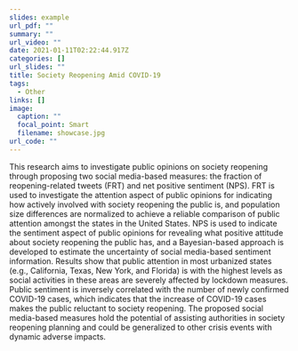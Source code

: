 ```yaml
---
slides: example
url_pdf: ""
summary: ""
url_video: ""
date: 2021-01-11T02:22:44.917Z
categories: []
url_slides: ""
title: Society Reopening Amid COVID-19
tags:
  - Other
links: []
image:
  caption: ""
  focal_point: Smart
  filename: showcase.jpg
url_code: ""
---
```

This research aims to investigate public opinions on society reopening through proposing two social media-based measures: the fraction of reopening-related tweets (FRT) and net positive sentiment (NPS). FRT is used to investigate the attention aspect of public opinions for indicating how actively involved with society reopening the public is, and population size differences are normalized to achieve a reliable comparison of public attention amongst the states in the United States. NPS is used to indicate the sentiment aspect of public opinions for revealing what positive attitude about society reopening the public has, and a Bayesian-based approach is developed to estimate the uncertainty of social media-based sentiment information. Results show that public attention in most urbanized states (e.g., California, Texas, New York, and Florida) is with the highest levels as social activities in these areas are severely affected by lockdown measures. Public sentiment is inversely correlated with the number of newly confirmed COVID-19 cases, which indicates that the increase of COVID-19 cases makes the public reluctant to society reopening. The proposed social media-based measures hold the potential of assisting authorities in society reopening planning and could be generalized to other crisis events with dynamic adverse impacts.
